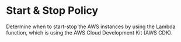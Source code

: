 # Start & Stop Policy

Determine when to start-stop the AWS instances by using the Lambda function, which is using the AWS Cloud Development
Kit (AWS CDK).